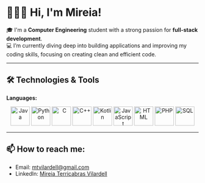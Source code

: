 # 👩🏻‍💻 Hi, I'm Mireia!

🎓 I'm a **Computer Engineering** student with a strong passion for **full-stack development**.  
💻 I’m currently diving deep into building applications and improving my coding skills, focusing on creating clean and efficient code.  

---

## 🛠️ Technologies & Tools

**Languages:**  
<p align="center">
  <img src="https://cdn.jsdelivr.net/gh/devicons/devicon/icons/java/java-original.svg" alt="Java" width="50"/>
  <img src="https://cdn.jsdelivr.net/gh/devicons/devicon/icons/python/python-original.svg" alt="Python" width="50"/>
  <img src="https://cdn.jsdelivr.net/gh/devicons/devicon/icons/c/c-original.svg" alt="C" width="50"/>
  <img src="https://cdn.jsdelivr.net/gh/devicons/devicon/icons/cplusplus/cplusplus-original.svg" alt="C++" width="50"/>
  <img src="https://cdn.jsdelivr.net/gh/devicons/devicon/icons/kotlin/kotlin-original.svg" alt="Kotlin" width="50"/>
  <img src="https://cdn.jsdelivr.net/gh/devicons/devicon/icons/javascript/javascript-original.svg" alt="JavaScript" width="50"/>
  <img src="https://cdn.jsdelivr.net/gh/devicons/devicon/icons/html5/html5-original.svg" alt="HTML" width="50"/>
  <img src="https://cdn.jsdelivr.net/gh/devicons/devicon/icons/php/php-original.svg" alt="PHP" width="50"/>
  <img src="https://cdn.jsdelivr.net/gh/devicons/devicon/icons/mysql/mysql-original.svg" alt="SQL" width="50"/>
</p> 

---

## 📫 How to reach me:

- Email: [mtvilardell@gmail.com](mailto:mtvilardell@gmail.com)  
- LinkedIn: [Mireia Terricabras Vilardell](https://www.linkedin.com/in/mireiaterricabras/)
